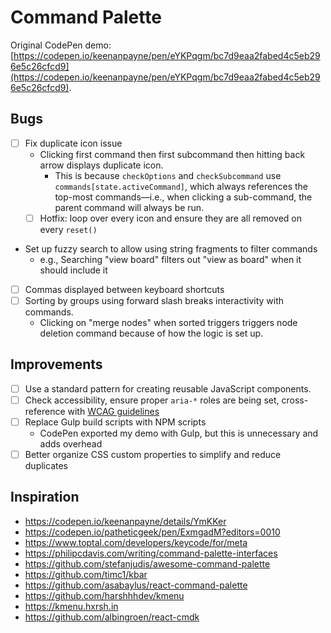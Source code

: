 # Command Palette

Original CodePen demo: [https://codepen.io/keenanpayne/pen/eYKPqgm/bc7d9eaa2fabed4c5eb296e5c26cfcd9](https://codepen.io/keenanpayne/pen/eYKPqgm/bc7d9eaa2fabed4c5eb296e5c26cfcd9).

## Bugs

- [ ] Fix duplicate icon issue
  - Clicking first command then first subcommand then hitting back arrow displays duplicate icon. 
    - This is because `checkOptions` and `checkSubcommand` use `commands[state.activeCommand]`, which always references the top-most commands—i.e., when clicking a sub-command, the parent command will always be run.
  - [ ] Hotfix: loop over every icon and ensure they are all removed on every `reset()`
- Set up fuzzy search to allow using string fragments to filter commands
  - e.g., Searching "view board" filters out "view as board" when it should include it
- [ ] Commas displayed between keyboard shortcuts
- [ ] Sorting by groups using forward slash breaks interactivity with commands.
  - Clicking on "merge nodes" when sorted triggers triggers node deletion command because of how the logic is set up.

## Improvements

- [ ] Use a standard pattern for creating reusable JavaScript components.
- [ ] Check accessibility, ensure proper `aria-*` roles are being set, cross-reference with [WCAG guidelines](https://www.w3.org/WAI/standards-guidelines/wcag/)
- [ ] Replace Gulp build scripts with NPM scripts
  - CodePen exported my demo with Gulp, but this is unnecessary and adds overhead
- [ ] Better organize CSS custom properties to simplify and reduce duplicates

## Inspiration
  - https://codepen.io/keenanpayne/details/YmKKer
  - https://codepen.io/patheticgeek/pen/ExmgadM?editors=0010
  - https://www.toptal.com/developers/keycode/for/meta
  - https://philipcdavis.com/writing/command-palette-interfaces
  - https://github.com/stefanjudis/awesome-command-palette
  - https://github.com/timc1/kbar
  - https://github.com/asabaylus/react-command-palette
  - https://github.com/harshhhdev/kmenu
  - https://kmenu.hxrsh.in
  - https://github.com/albingroen/react-cmdk